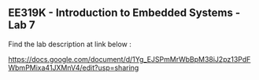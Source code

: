## EE319K - Introduction to Embedded Systems - Lab 7

Find the lab description at link below :

https://docs.google.com/document/d/1Yg_EJSPmMrWbBpM38iJ2pz13PdFWbmPMixa41JXMnV4/edit?usp=sharing
